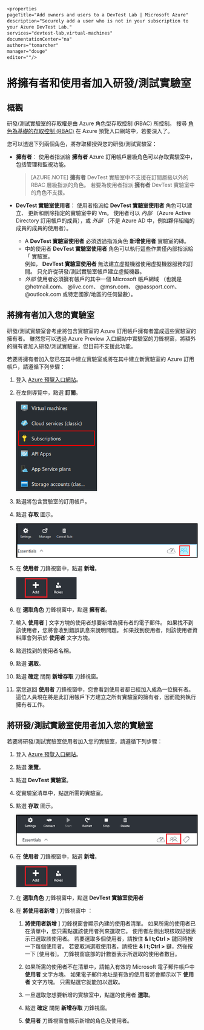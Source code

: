     <properties
    pageTitle="Add owners and users to a DevTest Lab | Microsoft Azure"
    description="Securely add a user who is not in your subscription to your Azure DevTest Lab."
    services="devtest-lab,virtual-machines"
    documentationCenter="na"
    authors="tomarcher"
    manager="douge"
    editor=""/>

<tags
    ms.service="devtest-lab"
    ms.workload="na"
    ms.tgt_pltfrm="na"
    ms.devlang="na"
    ms.topic="article"
    ms.date="11/01/2015"
    ms.author="tarcher"/>

# 將擁有者和使用者加入研發/測試實驗室

## 概觀

研發/測試實驗室的存取權是由 Azure 角色型存取控制 (RBAC) 所控制。 搜尋 [角色為基礎的存取控制 (RBAC)](https://azure.microsoft.com/searchresults?query=Role%20Based%20Access%20Control%20%28RBAC%29) 在 Azure 預覽入口網站中，若要深入了。

您可以透過下列兩個角色，將存取權授與您的研發/測試實驗室：

 - **擁有者**︰ 使用者指派給 **擁有者** Azure 訂用帳戶層級角色可以存取實驗室中，包括管理和監視功能。

     > [AZURE.NOTE] **擁有者** DevTest 實驗室中不支援在訂閱層級以外的 RBAC 層級指派的角色。 若要為使用者指派 **擁有者** DevTest 實驗室中的角色不支援。

 -  **DevTest 實驗室使用者**︰ 使用者指派給 **DevTest 實驗室使用者** 角色可以建立、 更新和刪除指定的實驗室中的 Vm。 使用者可以 *內部* （Azure Active Directory 訂用帳戶的成員），或 *外部* （不是 Azure AD 中，例如夥伴組織的成員的成員的使用者）。
    -  A **DevTest 實驗室使用者** 必須透過指派角色 **新增使用者** 實驗室的磚。
    -  中的使用者 **DevTest 實驗室使用者** 角色可以執行這些作業僅內部指派給 「 實驗室。  
    例如， **DevTest 實驗室使用者** 無法建立虛擬機器使用虛擬機器服務的訂閱。 只允許從研發/測試實驗室帳戶建立虛擬機器。
    - *外部* 使用者必須擁有帳戶的其中一個 Microsoft 帳戶網域 （也就是 @hotmail.com、 @live.com、 @msn.com、 @passport.com、 @outlook.com 或特定國家/地區的任何變數）。

## 將擁有者加入您的實驗室

研發/測試實驗室會考慮將包含實驗室的 Azure 訂用帳戶擁有者當成這些實驗室的擁有者。 雖然您可以透過 Azure Preview 入口網站中實驗室的刀鋒視窗，將額外的擁有者加入研發/測試實驗室，但目前不支援此功能。 

若要將擁有者加入您已在其中建立實驗室或將在其中建立新實驗室的 Azure 訂用帳戶，請遵循下列步驟：

1. 登入 [Azure 預覽入口網站](http://portal.azure.com)。

1. 在左側導覽中，點選 **訂閱**。

    ![訂用帳戶連結](./media/devtest-lab-add-devtest-user/subscriptions.png)
    
1. 點選將包含實驗室的訂用帳戶。

1. 點選 **存取** 圖示。 

    ![存取使用者](./media/devtest-lab-add-devtest-user/access-users.png)

1. 在 **使用者** 刀鋒視窗中，點選 **新增**。

    ![新增使用者](./media/devtest-lab-add-devtest-user/devtest-users-blade.png)

1. 在 **選取角色** 刀鋒視窗中，點選 **擁有者**。

1. 輸入 **使用者** ] 文字方塊的使用者想要新增為擁有者的電子郵件。 如果找不到該使用者，您將會收到錯誤訊息來說明問題。 如果找到使用者，則該使用者資料庫會列示於 **使用者** 文字方塊。

1. 點選找到的使用者名稱。

1. 點選 **選取**。

1. 點選 **確定** 關閉 **新增存取** 刀鋒視窗。

1. 當您返回 **使用者** 刀鋒視窗中，您會看到使用者都已經加入成為一位擁有者。 這位人員現在將是此訂用帳戶下方建立之所有實驗室的擁有者，因而能夠執行擁有者工作。 

## 將研發/測試實驗室使用者加入您的實驗室

若要將研發/測試實驗室使用者加入您的實驗室，請遵循下列步驟：

1. 登入 [Azure 預覽入口網站](http://portal.azure.com)。

1. 點選 **瀏覽**。

1. 點選 **DevTest 實驗室**。

1. 從實驗室清單中，點選所需的實驗室。   

1. 點選 **存取** 圖示。

    ![使用者存取](./media/devtest-lab-add-devtest-user/devtest-lab-home-blade.png)

1. 在 **使用者** 刀鋒視窗中，點選 **新增**。

    ![新增使用者](./media/devtest-lab-add-devtest-user/devtest-users-blade.png)

1. 在 **選取角色** 刀鋒視窗中，點選 **DevTest 實驗室使用者**

1. 在 **將使用者新增** ] 刀鋒視窗中 ︰

    1.  **將使用者新增** ] 刀鋒視窗會顯示內建的使用者清單。 如果所需的使用者已在清單中，您只需點選該使用者列來選取它。 使用者左側出現核取記號表示已選取該使用者。 若要選取多個使用者，請按住 **& l t;Ctrl >** 鍵同時按一下每個使用者。 若要取消選取使用者，請按住 **& l t;Ctrl >** 鍵，然後按一下 [使用者]。 刀鋒視窗底部的計數器表示所選取的使用者數目。

    1. 如果所需的使用者不在清單中，請輸入有效的 Microsoft 電子郵件帳戶中 **使用者** 文字方塊。 如果電子郵件地址是有效的使用者將會顯示以下 **使用者** 文字方塊。 只需點選它就能加以選取。   

    1. 一旦選取您想要新增的實驗室中，點選的使用者 **選取**。

    1. 點選 **確定** 關閉 **新增存取** 刀鋒視窗。

    1.  **使用者** 刀鋒視窗會顯示新增的角色及使用者。

